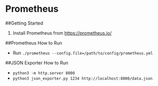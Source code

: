 # Prometheus

##Getting Started
1. Install Prometheus from https://prometheus.io/

##Prometheus
How to Run
- Run `./prometheus --config.file=/path/to/config/prometheus.yml`

##JSON Exporter
How to Run 
- `python3 -m http.server 8000`
- `python3 json_exporter.py 1234 http://localhost:8000/data.json`
